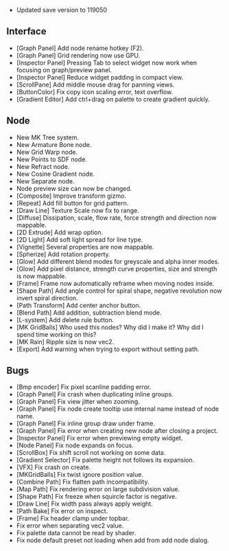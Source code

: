 - Updated save version to 119050

## Interface

- [Graph Panel] Add node rename hotkey (F2).
- [Graph Panel] Grid rendering now use GPU.
- [Inspector Panel] Pressing Tab to select widget now work when focusing on graph/preview panel.
- [Inspector Panel] Reduce widget padding in compact view.
- [ScrollPane] Add middle mouse drag for panning views.
- [ButtonColor] Fix copy icon scaling error, text overflow.
- [Gradient Editor] Add ctrl+drag on palette to create gradient quickly.

## Node

- New MK Tree system.
- New Armature Bone node.
- New Grid Warp node.
- New Points to SDF node.
- New Refract node.
- New Cosine Gradient node.
- New Separate node.
- Node preview size can now be changed.
- [Composite] Improve transform gizmo.
- [Repeat] Add fill button for grid pattern.
- [Draw Line] Texture Scale now fix to range.
- [Diffuse] Dissipation, scale, flow rate, force strength and direction now mappable.
- [2D Extrude] Add wrap option.
- [2D Light] Add soft light spread for line type.
- [Vignette] Several properties are now mappable.
- [Spherize] Add rotation property.
- [Glow] Add different blend modes for greyscale and alpha inner modes.
- [Glow] Add pixel distance, strength curve properties, size and strength is now mappable.
- [Frame] Frame now automatically reframe when moving nodes inside.
- [Shape Path] Add angle control for spiral shape, negative revolution now invert spiral direction.
- [Path Transform] Add center anchor button.
- [Blend Path] Add addition, subtraction blend mode.
- [L-system] Add delete rule button.
- [MK GridBalls] Who used this nodes? Why did I make it? Why did I spend time working on this?
- [MK Rain] Ripple size is now vec2.
- [Export] Add warning when trying to export without setting path.

## Bugs

- [Bmp encoder] Fix pixel scanline padding error.
- [Graph Panel] Fix crash when duplicating inline groups.
- [Graph Panel] Fix view jitter when zooming.
- [Graph Panel] Fix node create tooltip use internal name instead of node name.
- [Graph Panel] Fix inline group draw under frame.
- [Graph Panel] Fix error when creating new node after closing a project.
- [Inspector Panel] Fix error when previewing empty widget.
- [Node Panel] Fix node expands on focus.
- [ScrollBox] Fix shift scroll not working on some data.
- [Gradient Selector] Fix palette height not follows its expansion.
- [VFX] Fix crash on create.
- [MKGridBalls] Fix twist ignore position value.
- [Combine Path] Fix flatten path incompatibility.
- [Map Path] Fix rendering error on large subdivision value.
- [Shape Path] Fix freeze when squircle factor is negative.
- [Draw Line] Fix width pass always apply weight.
- [Path Bake] Fix error on inspect.
- [Frame] Fix header clamp under topbar.
- Fix error when separating vec2 value.
- Fix palette data cannot be read by shader.
- Fix node default preset not loading when add from add node dialog.